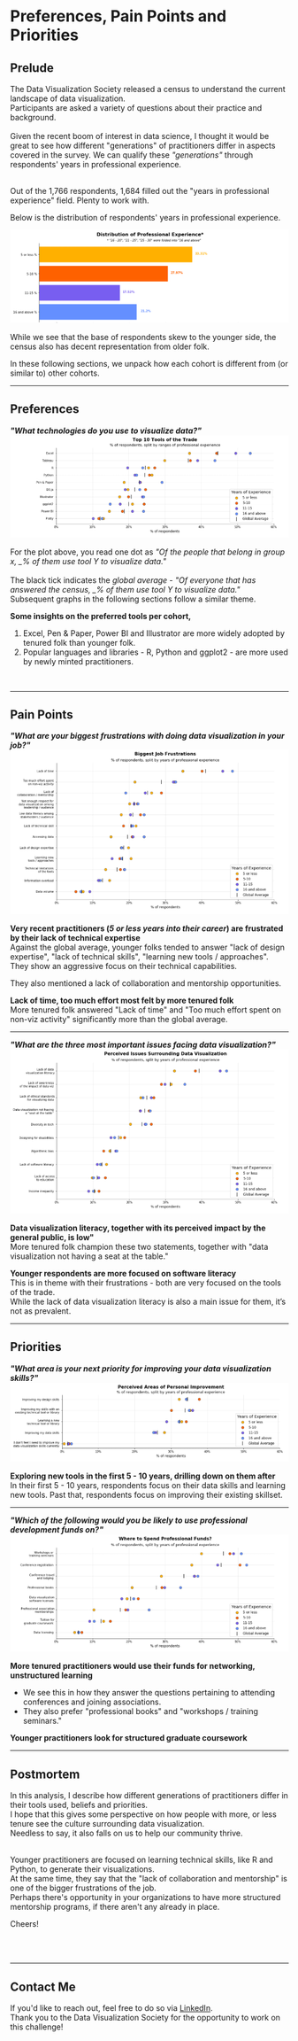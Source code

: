 Preferences, Pain Points and Priorities
===

<h2>Prelude</h2>

The Data Visualization Society released a census to understand the current landscape of data visualization. <br>
Participants are asked a variety of questions about their practice and background. <br><br>
Given the recent boom of interest in data science, I thought it would be great to see how different "generations" of practitioners differ in aspects covered in the survey. We can qualify these *"generations"* through respondents' years in professional experience.<br><br>

Out of the 1,766 respondents, 1,684 filled out the "years in professional experience" field. Plenty to work with.

Below is the distribution of respondents' years in professional experience.


<img src = "/2020 Survey Viz/prof_distribution.png">

While we see that the base of respondents skew to the younger side, the census also has decent representation from older folk.

In these following sections, we unpack how each cohort is different from (or similar to) other cohorts.

<hr>

<h2>Preferences</h2>

<b><i>"What technologies do you use to visualize data?"</i></b>
<img src="/2020 Survey Viz/tech_respondents.png">

For the plot above, you read one dot as *"Of the people that belong in group x, _% of them use tool Y to visualize data."*<br><br>
The black tick indicates the *global average* - *"Of everyone that has answered the census, _% of them use tool Y to visualize data."*<br>
Subsequent graphs in the following sections follow a similar theme.

**Some insights on the preferred tools per cohort,** 
1. Excel, Pen & Paper, Power BI and Illustrator are more widely adopted by tenured folk than younger folk.
2. Popular languages and libraries - R, Python and ggplot2 - are more used by newly minted practitioners.

<br>

<hr>

<h2>Pain Points</h2>

<b><i>"What are your biggest frustrations with doing data visualization in your job?"</i></b>
<img src="/2020 Survey Viz/frus_respondents.png">

**Very recent practitioners (*5 or less years into their career*) are frustrated by their lack of technical expertise**<br>
Against the global average, younger folks tended to answer "lack of design expertise", "lack of technical skills", "learning new tools / approaches".
They show an aggressive focus on their technical capabilities.

They also mentioned a lack of collaboration and mentorship opportunities.

**Lack of time, too much effort most felt by more tenured folk**<br>
More tenured folk answered "Lack of time" and "Too much effort spent on non-viz activity" significantly more than the global average.

<hr>

<b><i>"What are the three most important issues facing data visualization?"</i></b>
<img src="/2020 Survey Viz/issu_respondents.png">

**Data visualization literacy, together with its perceived impact by the general public, is low"**<br>
More tenured folk champion these two statements, together with "data visualization not having a seat at the table."

**Younger respondents are more focused on software literacy**<br>
This is in theme with their frustrations - both are very focused on the tools of the trade.<br>
While the lack of data visualization literacy is also a main issue for them, it’s not as prevalent.

<hr>

<h2>Priorities</h2>

<b><i>"What area is your next priority for improving your data visualization skills?"</i></b>
<img src="/2020 Survey Viz/area_respondents.png">

**Exploring new tools in the first 5 - 10 years, drilling down on them after**<br>
In their first 5 - 10 years, respondents focus on their data skills and learning new tools.
Past that, respondents focus on improving their existing skillset.

<hr>

<b><i>"Which of the following would you be likely to use professional development funds on?"</i></b>
<img src="/2020 Survey Viz/devs_respondents.png">

**More tenured practitioners would use their funds for networking, unstructured learning**<br>
* We see this in how they answer the questions pertaining to attending conferences and joining associations.
* They also prefer "professional books" and "workshops / training seminars."

**Younger practitioners look for structured graduate coursework**

<hr>

<h2>Postmortem</h2>

In this analysis, I describe how different generations of practitioners differ in their tools used, beliefs and priorities.<br>
I hope that this gives some perspective on how people with more, or less tenure see the culture surrounding data visualization.<br>
Needless to say, it also falls on us to help our community thrive.<br>
<br>

Younger practitioners are focused on learning technical skills, like R and Python, to generate their visualizations. <br>
At the same time, they say that the "lack of collaboration and mentorship" is one of the bigger frustrations of the job.<br>
Perhaps there's opportunity in your organizations to have more structured mentorship programs, if there aren't any already in place.

Cheers!
<br><br>

<br>
<hr>

<h2>Contact Me</h2>
If you'd like to reach out, feel free to do so via <a href = "https://www.linkedin.com/in/edricramos/">LinkedIn</a>.<br>
Thank you to the Data Visualization Society for the opportunity to work on this challenge!

